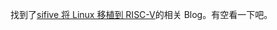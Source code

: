找到了[sifive 将 Linux 移植到 RISC-V](https://www.sifive.com/blog/all-aboard-part-6-booting-a-risc-v-linux-kernel)的相关 Blog。有空看一下吧。